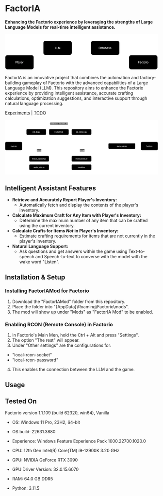 # FactorIA

**Enhancing the Factorio experience by leveraging the strengths of Large Language Models for real-time intelligent assistance.**

![alt text](assets/images/Player__Factorio.drawio.png "Flowchart")

FactorIA is an innovative project that combines the automation and factory-building gameplay of Factorio with the advanced capabilities of a Large Language Model (LLM). This repository aims to enhance the Factorio experience by providing intelligent assistance, accurate crafting calculations, optimization suggestions, and interactive support through natural language processing.

[Experiments](pages/Experiments.md) | [TODO](pages/TODO.md)


![alt text](assets/images/main.py__Factorio.drawio.png "Python Flowchart")

## Intelligent Assistant Features
- **Retrieve and Accurately Report Player's Inventory:**
  - Automatically fetch and display the contents of the player's inventory.
- **Calculate Maximum Craft for Any Item with Player's Inventory:**
  - Determine the maximum number of any item that can be crafted using the current inventory.
- **Calculate Crafts for Items *Not* in Player's Inventory:**
  - Estimate crafting requirements for items that are not currently in the player's inventory.
- **Natural Language Support:**
  - Ask questions and get answers within the game using Text-to-speech and Speech-to-text to converse with the model with the wake word "Listen".

## Installation & Setup

### Installing FactorIAMod for Factorio
1. Download the "FactorIAMod" folder from this repository.
2. Place the folder into "{AppData}\Roaming\Factorio\mods".
3. The mod will show up under "Mods" as "FactorIA Mod" to be enabled.

### Enabling RCON (Remote Console) in Factorio
1. In Factorio's Main Men, hold the Ctrl + Alt and press "Settings".
2. The option "The rest" will appear.
3. Under "Other settings" are the configurations for:
  - "local-rcon-socket"
  - "local-rcon-password"
4. This enables the connection between the LLM and the game.

## Usage


## Tested On

Factorio version 1.1.109 (build 62320, win64), Vanilla

- OS:	Windows 11 Pro, 23H2, 64-bit
- OS build:	22631.3880
- Experience:	Windows Feature Experience Pack 1000.22700.1020.0

- CPU:	12th Gen Intel(R) Core(TM) i9-12900K   3.20 GHz
- GPU:	NVIDIA GeForce RTX 3090
- GPU Driver Version:	32.0.15.6070
- RAM: 64.0 GB DDR5

- Python: 3.11.5
